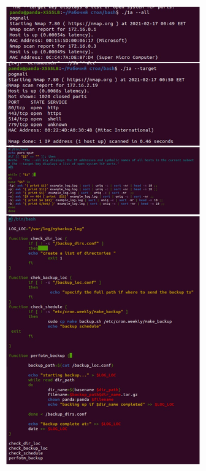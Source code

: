 ![alt text](https://github.com/cawa21/DevOps_online_kharkiv_2020Q42021Q1/blob/main/m7/task7.1/image/1.jpg)
![alt text](https://github.com/cawa21/DevOps_online_kharkiv_2020Q42021Q1/blob/main/m7/task7.1/image/2.jpg)
![alt text](https://github.com/cawa21/DevOps_online_kharkiv_2020Q42021Q1/blob/main/m7/task7.1/image/3.jpg)
![alt text](https://github.com/cawa21/DevOps_online_kharkiv_2020Q42021Q1/blob/main/m7/task7.1/image/4.jpg)
